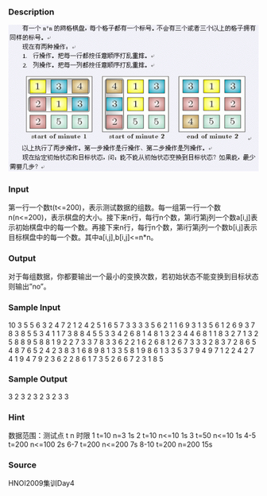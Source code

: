 
### Description
![](/JudgeOnline/images/1548.jpg)
### Input
第一行一个数t(t<=200)，表示测试数据的组数。每一组第一行一个数n(n<=200)，表示棋盘的大小。接下来n行，每行n个数，第i行第j列一个数a[i,j]表示初始棋盘中的每一个数。再接下来n行，每行n个数，第i行第j列一个数b[i,j]表示目标棋盘中的每一个数。其中a[i,j],b[i,j]<=n*n。
### Output
对于每组数据，你都要输出一个最小的变换次数，若初始状态不能变换到目标状态则输出”no”。
### Sample Input
10
3
5 5 6 
3 2 4 
7 2 1 
2 4 2 
5 1 6 
5 7 3 
3
3 3 5 
6 2 1 
1 6 9 
3 1 3 
5 6 1 
2 6 9 
3
7 8 3 
8 5 5 
3 4 1 
1 7 3 
8 8 4 
5 5 3 
3
4 2 6 
8 1 4 
8 1 3 
2 3 4 
4 6 8 
1 1 8 
3
2 7 1 
3 2 5 
8 8 9 
5 8 8 
1 9 2 
2 7 3 
3
7 8 3 
3 6 2 
2 1 6 
2 6 8 
1 2 6 
7 3 3 
3
2 8 3 
7 2 8 
6 5 4 
8 7 6 
5 2 4 
2 3 8 
3
1 6 8 
9 8 1 
3 3 5 
8 1 9 
8 6 1 
3 3 5 
3
7 9 4 
9 7 1 
2 2 4 
2 7 4 
1 9 4 
7 9 2 
3
6 2 2 
8 6 1 
7 3 5 
2 6 6 
7 2 3 
1 8 5 

### Sample Output
3
2
3
2
3
2
3
2
3
3

### Hint
数据范围：测试点 t n 时限 1 t=10 n=3 1s 2 t=10 n<=10 1s 3 t=50 n<=10 1s 4-5 t=200 n<=100 2s 6-7 t=200 n<=200 7s 8-10 t=200 n=200 15s
### Source
HNOI2009集训Day4